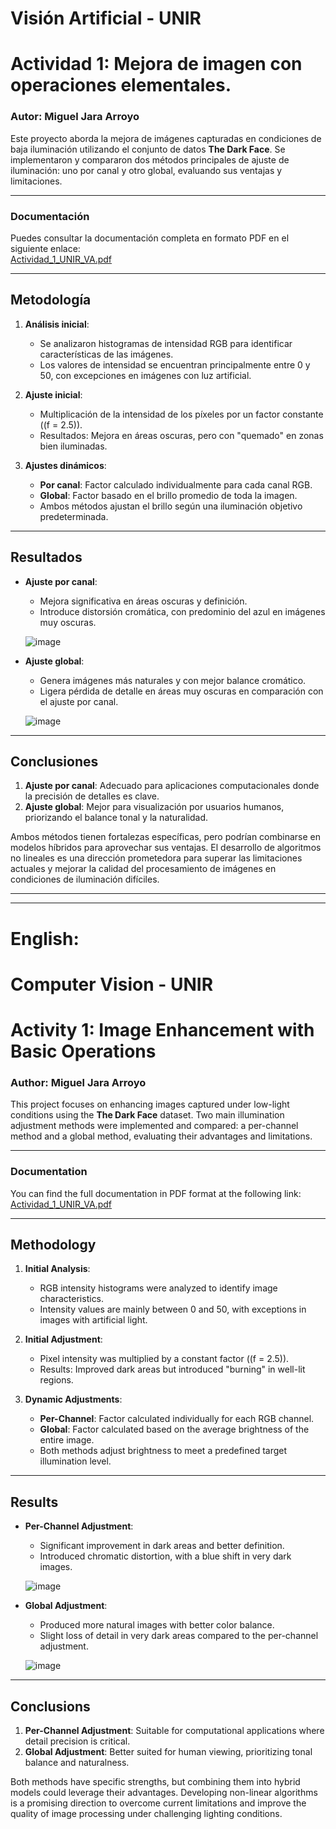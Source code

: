 # **Visión Artificial - UNIR**  
# **Actividad 1: Mejora de imagen con operaciones elementales.**

### **Autor:** Miguel Jara Arroyo

Este proyecto aborda la mejora de imágenes capturadas en condiciones de baja iluminación utilizando el conjunto de datos **The Dark Face**. Se implementaron y compararon dos métodos principales de ajuste de iluminación: uno por canal y otro global, evaluando sus ventajas y limitaciones.

---

### **Documentación**  
Puedes consultar la documentación completa en formato PDF en el siguiente enlace:  
[Actividad_1_UNIR_VA.pdf](https://github.com/Mijarro/Mejora-de-imagenes-en-ambientes-oscuros/blob/main/Actividad_1_UNIR_VA.pdf)

---

## **Metodología**

1. **Análisis inicial**:  
   - Se analizaron histogramas de intensidad RGB para identificar características de las imágenes.  
   - Los valores de intensidad se encuentran principalmente entre 0 y 50, con excepciones en imágenes con luz artificial.  

2. **Ajuste inicial**:  
   - Multiplicación de la intensidad de los píxeles por un factor constante (\(f = 2.5\)).  
   - Resultados: Mejora en áreas oscuras, pero con "quemado" en zonas bien iluminadas.  

3. **Ajustes dinámicos**:  
   - **Por canal**: Factor calculado individualmente para cada canal RGB.  
   - **Global**: Factor basado en el brillo promedio de toda la imagen.  
   - Ambos métodos ajustan el brillo según una iluminación objetivo predeterminada.  

---

## **Resultados**

- **Ajuste por canal**:  
  - Mejora significativa en áreas oscuras y definición.  
  - Introduce distorsión cromática, con predominio del azul en imágenes muy oscuras.  

  ![image](https://github.com/user-attachments/assets/1f630795-6d83-48b2-b7bc-7d2e23733c56)

- **Ajuste global**:  
  - Genera imágenes más naturales y con mejor balance cromático.  
  - Ligera pérdida de detalle en áreas muy oscuras en comparación con el ajuste por canal.  

  ![image](https://github.com/user-attachments/assets/11983edf-e6e7-4de0-ba22-8daf3e74fc2a)

---

## **Conclusiones**

1. **Ajuste por canal**: Adecuado para aplicaciones computacionales donde la precisión de detalles es clave.  
2. **Ajuste global**: Mejor para visualización por usuarios humanos, priorizando el balance tonal y la naturalidad.  

Ambos métodos tienen fortalezas específicas, pero podrían combinarse en modelos híbridos para aprovechar sus ventajas. El desarrollo de algoritmos no lineales es una dirección prometedora para superar las limitaciones actuales y mejorar la calidad del procesamiento de imágenes en condiciones de iluminación difíciles.

---
---

# English:
# **Computer Vision - UNIR**  
# **Activity 1: Image Enhancement with Basic Operations**

### **Author:** Miguel Jara Arroyo

This project focuses on enhancing images captured under low-light conditions using the **The Dark Face** dataset. Two main illumination adjustment methods were implemented and compared: a per-channel method and a global method, evaluating their advantages and limitations.

---

### **Documentation**  
You can find the full documentation in PDF format at the following link:  
[Actividad_1_UNIR_VA.pdf](https://github.com/Mijarro/Mejora-de-imagenes-en-ambientes-oscuros/blob/main/Actividad_1_UNIR_VA.pdf)

---

## **Methodology**

1. **Initial Analysis**:  
   - RGB intensity histograms were analyzed to identify image characteristics.  
   - Intensity values are mainly between 0 and 50, with exceptions in images with artificial light.  

2. **Initial Adjustment**:  
   - Pixel intensity was multiplied by a constant factor (\(f = 2.5\)).  
   - Results: Improved dark areas but introduced "burning" in well-lit regions.  

3. **Dynamic Adjustments**:  
   - **Per-Channel**: Factor calculated individually for each RGB channel.  
   - **Global**: Factor calculated based on the average brightness of the entire image.  
   - Both methods adjust brightness to meet a predefined target illumination level.  

---

## **Results**

- **Per-Channel Adjustment**:  
  - Significant improvement in dark areas and better definition.  
  - Introduced chromatic distortion, with a blue shift in very dark images.  

  ![image](https://github.com/user-attachments/assets/1f630795-6d83-48b2-b7bc-7d2e23733c56)

- **Global Adjustment**:  
  - Produced more natural images with better color balance.  
  - Slight loss of detail in very dark areas compared to the per-channel adjustment.  

  ![image](https://github.com/user-attachments/assets/11983edf-e6e7-4de0-ba22-8daf3e74fc2a)

---

## **Conclusions**

1. **Per-Channel Adjustment**: Suitable for computational applications where detail precision is critical.  
2. **Global Adjustment**: Better suited for human viewing, prioritizing tonal balance and naturalness.  

Both methods have specific strengths, but combining them into hybrid models could leverage their advantages. Developing non-linear algorithms is a promising direction to overcome current limitations and improve the quality of image processing under challenging lighting conditions.

